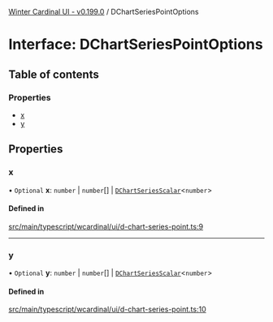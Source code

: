 [Winter Cardinal UI - v0.199.0](../index.md) / DChartSeriesPointOptions

# Interface: DChartSeriesPointOptions

## Table of contents

### Properties

- [x](DChartSeriesPointOptions.md#x)
- [y](DChartSeriesPointOptions.md#y)

## Properties

### x

• `Optional` **x**: `number` \| `number`[] \| [`DChartSeriesScalar`](../index.md#dchartseriesscalar)<`number`\>

#### Defined in

[src/main/typescript/wcardinal/ui/d-chart-series-point.ts:9](https://github.com/winter-cardinal/winter-cardinal-ui/blob/v0.199.0/src/main/typescript/wcardinal/ui/d-chart-series-point.ts#L9)

___

### y

• `Optional` **y**: `number` \| `number`[] \| [`DChartSeriesScalar`](../index.md#dchartseriesscalar)<`number`\>

#### Defined in

[src/main/typescript/wcardinal/ui/d-chart-series-point.ts:10](https://github.com/winter-cardinal/winter-cardinal-ui/blob/v0.199.0/src/main/typescript/wcardinal/ui/d-chart-series-point.ts#L10)
